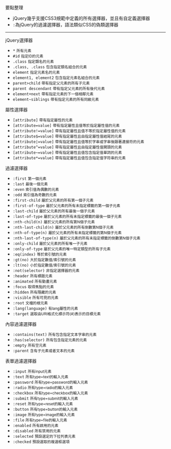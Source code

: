要點整理
- jQuery幾乎支援CSS3規範中定義的所有選擇器，並且有自定義選擇器
- `:`為jQuery的過濾選擇器，語法類似CSS的偽類選擇器

---

jQuery選擇器
- `*` <small>所有元素</small>
- `#id` <small>指定ID的元素</small>
- `.class` <small>指定類名的元素</small>
- `.class, .class` <small>包含指定類名組合的元素</small>
- `element` <small>指定元素名的元素</small>
- `element1, element2` <small>包含指定元素名組合的元素</small>
- `parent>child` <small>帶有指定父元素的所有子元素</small>
- `parent descendant` <small>帶有指定父元素的所有後代元素</small>
- `element+next` <small>帶有指定元素的下一個相鄰元素</small>
- `element~siblings` <small>帶有指定元素的所有同級元素</small>

屬性選擇器
- `[attribute]` <small>帶有指定屬性的元素</small>
- `[attribute=value]` <small>帶有指定屬性且值等於指定屬性值的元素</small>
- `[attribute!=value]` <small>帶有指定屬性且值不等於指定屬性值的元素</small>
- `[attribute$=value]` <small>帶有指定屬性且由指定屬性值結尾的元素</small>
- `[attribute|=value]` <small>帶有指定屬性且值等於字串或字串後跟著連接符的元素</small>
- `[attribute^=value]` <small>帶有指定屬性且由指定屬性值開頭的元素</small>
- `[attribute~=value]` <small>帶有指定屬性且值包含指定值單詞的元素</small>
- `[attribute*=value]` <small>帶有指定屬性且值包含指定值字符串的元素</small>

過濾選擇器
- `:first` <small>第一個元素</small>
- `:last` <small>最後一個元素</small>
- `:even` <small>索引值為偶數的元素</small>
- `:odd` <small>索引值為奇數的元素</small>
- `:first-child` <small>屬於父元素的所有第一個子元素</small>
- `:first-of-type` <small>屬於父元素的所有未指定標籤的第一個子元素</small>
- `:last-child` <small>屬於父元素的所有最後一個子元素</small>
- `:last-of-type` <small>屬於父元素的所有未指定標籤的最後一個子元素</small>
- `:nth-child(n)` <small>屬於父元素的所有第N個子元素</small>
- `:nth-last-child(n)` <small>屬於父元素的所有倒數第N個子元素</small>
- `:nth-of-type(n)` <small>屬於父元素的所有未指定標籤的第N個子元素</small>
- `:nth-last-of-type(n)` <small>屬於父元素的所有未指定標籤的倒數第N個子元素</small>
- `:only-child` <small>屬於父元素的所有唯一子元素</small>
- `:only-of-type` <small>屬於父元素的唯一特定類型的所有子元素</small>
- `:eq(index)` <small>等於索引號的元素</small>
- `:gt(no)` <small>大於指定數值/索引號的元素</small>
- `:lt(no)` <small>小於指定數值/索引號的元素</small>
- `:not(selector)` <small>非指定選擇器的元素</small>
- `:header` <small>所有標題元素</small>
- `:animated` <small>所有動畫元素</small>
- `:focus` <small>取得焦點的元素</small>
- `:hidden` <small>所有隱藏的元素</small>
- `:visible` <small>所有可見的元素</small>
- `:root` <small>文檔的根元素</small>
- `:lang(language)` <small>有lang屬性的元素</small>
- `:target` <small>選取由URI格式化標示符(#)表示的目標元素</small>

內容過濾選擇器
- `:contains(text)` <small>所有包含指定文本字串的元素</small>
- `:has(selector)` <small>所有包含指定元素的元素</small>
- `:empty` <small>所有空元素</small>
- `:parent` <small>含有子元素或者文本的元素</small>

表單過濾選擇器
- `:input` <small>所有input元素</small>
- `:text` <small>所有type=text的輸入元素</small>
- `:password` <small>所有type=password的輸入元素</small>
- `:radio` <small>所有type=radio的輸入元素</small>
- `:checkbox` <small>所有type=checkbox的輸入元素</small>
- `:submit` <small>所有type=submit的輸入元素</small>
- `:reset` <small>所有type=reset的輸入元素</small>
- `:button` <small>所有type=button的輸入元素</small>
- `:image` <small>所有type=image的輸入元素</small>
- `:file` <small>所有type=file的輸入元素</small>
- `:enabled` <small>所有啟用的元素</small>
- `:disabled` <small>所有禁用的元素</small>
- `:selected` <small>預設選定的下拉列表元素</small>
- `:checked` <small>預設選取的複選框選項</small>
